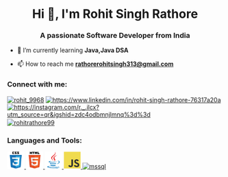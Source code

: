 <h1 align="center">Hi 👋, I'm Rohit Singh Rathore</h1>
<h3 align="center">A passionate Software Developer from India</h3>

- 🌱 I’m currently learning **Java,Java DSA**

- 📫 How to reach me **rathorerohitsingh313@gmail.com**

<h3 align="left">Connect with me:</h3>
<p align="left">
<a href="https://twitter.com/rohit_9968" target="blank"><img align="center" src="https://raw.githubusercontent.com/rahuldkjain/github-profile-readme-generator/master/src/images/icons/Social/twitter.svg" alt="rohit_9968" height="30" width="40" /></a>
<a href="https://linkedin.com/in/https://www.linkedin.com/in/rohit-singh-rathore-76317a20a" target="blank"><img align="center" src="https://raw.githubusercontent.com/rahuldkjain/github-profile-readme-generator/master/src/images/icons/Social/linked-in-alt.svg" alt="https://www.linkedin.com/in/rohit-singh-rathore-76317a20a" height="30" width="40" /></a>
<a href="https://instagram.com/https://instagram.com/r._.ilcx?utm_source=qr&igshid=zdc4odbmnjlmnq%3d%3d" target="blank"><img align="center" src="https://raw.githubusercontent.com/rahuldkjain/github-profile-readme-generator/master/src/images/icons/Social/instagram.svg" alt="https://instagram.com/r._.ilcx?utm_source=qr&igshid=zdc4odbmnjlmnq%3d%3d" height="30" width="40" /></a>
<a href="https://www.codechef.com/users/rohitrathore99" target="blank"><img align="center" src="https://cdn.jsdelivr.net/npm/simple-icons@3.1.0/icons/codechef.svg" alt="rohitrathore99" height="30" width="40" /></a>
</p>

<h3 align="left">Languages and Tools:</h3>
<p align="left"> <a href="https://www.w3schools.com/css/" target="_blank" rel="noreferrer"> <img src="https://raw.githubusercontent.com/devicons/devicon/master/icons/css3/css3-original-wordmark.svg" alt="css3" width="40" height="40"/> </a> <a href="https://www.w3.org/html/" target="_blank" rel="noreferrer"> <img src="https://raw.githubusercontent.com/devicons/devicon/master/icons/html5/html5-original-wordmark.svg" alt="html5" width="40" height="40"/> </a> <a href="https://www.java.com" target="_blank" rel="noreferrer"> <img src="https://raw.githubusercontent.com/devicons/devicon/master/icons/java/java-original.svg" alt="java" width="40" height="40"/> </a> <a href="https://developer.mozilla.org/en-US/docs/Web/JavaScript" target="_blank" rel="noreferrer"> <img src="https://raw.githubusercontent.com/devicons/devicon/master/icons/javascript/javascript-original.svg" alt="javascript" width="40" height="40"/> </a> <a href="https://www.microsoft.com/en-us/sql-server" target="_blank" rel="noreferrer"> <img src="https://www.svgrepo.com/show/303229/microsoft-sql-server-logo.svg" alt="mssql" width="40" height="40"/> </a> </p>
